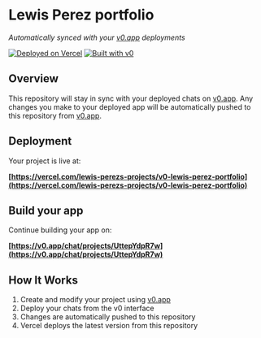 # Lewis Perez portfolio

*Automatically synced with your [v0.app](https://v0.app) deployments*

[![Deployed on Vercel](https://img.shields.io/badge/Deployed%20on-Vercel-black?style=for-the-badge&logo=vercel)](https://vercel.com/lewis-perezs-projects/v0-lewis-perez-portfolio)
[![Built with v0](https://img.shields.io/badge/Built%20with-v0.app-black?style=for-the-badge)](https://v0.app/chat/projects/UttepYdpR7w)

## Overview

This repository will stay in sync with your deployed chats on [v0.app](https://v0.app).
Any changes you make to your deployed app will be automatically pushed to this repository from [v0.app](https://v0.app).

## Deployment

Your project is live at:

**[https://vercel.com/lewis-perezs-projects/v0-lewis-perez-portfolio](https://vercel.com/lewis-perezs-projects/v0-lewis-perez-portfolio)**

## Build your app

Continue building your app on:

**[https://v0.app/chat/projects/UttepYdpR7w](https://v0.app/chat/projects/UttepYdpR7w)**

## How It Works

1. Create and modify your project using [v0.app](https://v0.app)
2. Deploy your chats from the v0 interface
3. Changes are automatically pushed to this repository
4. Vercel deploys the latest version from this repository